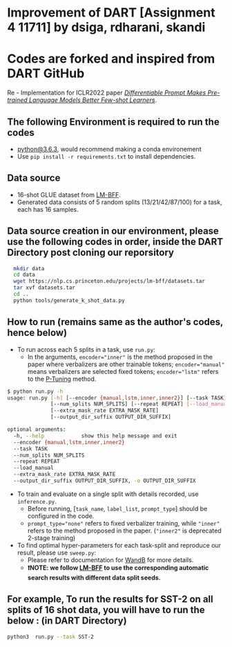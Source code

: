 # Improvement of DART [Assignment 4 11711] by dsiga, rdharani, skandi
# Codes are forked and inspired from DART GitHub 
Re - Implementation for ICLR2022 paper *[Differentiable Prompt Makes Pre-trained Language Models Better Few-shot Learners](https://arxiv.org/pdf/2108.13161.pdf)*.
## The following Environment is required to run the codes
- python@3.6.3, would recommend making a conda environement
- Use `pip install -r requirements.txt` to install dependencies.

## Data source
- 16-shot GLUE dataset from [LM-BFF](https://github.com/princeton-nlp/LM-BFF).
- Generated data consists of 5 random splits (13/21/42/87/100) for a task, each has 16 samples.

## **Data source creation in our environment, please use the following codes in order, inside the DART Directory post cloning our reporsitory**
```bash
  mkdir data
  cd data
  wget https://nlp.cs.princeton.edu/projects/lm-bff/datasets.tar
  tar xvf datasets.tar
  cd ..
  python tools/generate_k_shot_data.py
```

## How to run (remains same as the author's codes, hence below)
- To run across each 5 splits in a task, use `run.py`:
  - In the arguments, `encoder="inner"` is the method proposed in the paper where verbalizers are other trainable tokens; `encoder="manual"` means verbalizers are selected fixed tokens; `encoder="lstm"` refers to the [P-Tuning](https://github.com/THUDM/P-tuning) method.
```bash
$ python run.py -h
usage: run.py [-h] [--encoder {manual,lstm,inner,inner2}] [--task TASK]
              [--num_splits NUM_SPLITS] [--repeat REPEAT] [--load_manual]
              [--extra_mask_rate EXTRA_MASK_RATE]
              [--output_dir_suffix OUTPUT_DIR_SUFFIX]

optional arguments:
  -h, --help            show this help message and exit
  --encoder {manual,lstm,inner,inner2}
  --task TASK
  --num_splits NUM_SPLITS
  --repeat REPEAT
  --load_manual
  --extra_mask_rate EXTRA_MASK_RATE
  --output_dir_suffix OUTPUT_DIR_SUFFIX, -o OUTPUT_DIR_SUFFIX
```
- To train and evaluate on a single split with details recorded, use `inference.py`.
  - Before running, [`task_name`, `label_list`, `prompt_type`] should be configured in the code.
  - `prompt_type="none"` refers to fixed verbalizer training, while `"inner"` refers to the method proposed in the paper. (`"inner2"` is deprecated 2-stage training)
- To find optimal hyper-parameters for each task-split and reproduce our result, please use `sweep.py`:
  - Please refer to documentation for [WandB](https://docs.wandb.ai/) for more details.
  - **❗NOTE: we follow [LM-BFF](https://github.com/princeton-nlp/LM-BFF) to use the corresponding automatic search results with different data split seeds.**



## For example, To run the results for SST-2 on all splits of 16 shot data, you will have to run the below : (in DART Directory)
```bash 
python3  run.py --task SST-2
```
